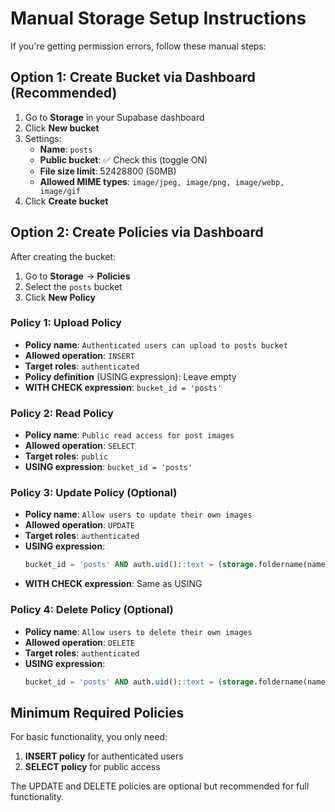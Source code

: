 # Manual Storage Setup Instructions

If you're getting permission errors, follow these manual steps:

## Option 1: Create Bucket via Dashboard (Recommended)

1. Go to **Storage** in your Supabase dashboard
2. Click **New bucket**
3. Settings:
   - **Name**: `posts`
   - **Public bucket**: ✅ Check this (toggle ON)
   - **File size limit**: 52428800 (50MB)
   - **Allowed MIME types**: `image/jpeg, image/png, image/webp, image/gif`
4. Click **Create bucket**

## Option 2: Create Policies via Dashboard

After creating the bucket:

1. Go to **Storage** → **Policies**
2. Select the `posts` bucket
3. Click **New Policy**

### Policy 1: Upload Policy
- **Policy name**: `Authenticated users can upload to posts bucket`
- **Allowed operation**: `INSERT`
- **Target roles**: `authenticated`
- **Policy definition** (USING expression): Leave empty
- **WITH CHECK expression**: `bucket_id = 'posts'`

### Policy 2: Read Policy
- **Policy name**: `Public read access for post images`
- **Allowed operation**: `SELECT`
- **Target roles**: `public`
- **USING expression**: `bucket_id = 'posts'`

### Policy 3: Update Policy (Optional)
- **Policy name**: `Allow users to update their own images`
- **Allowed operation**: `UPDATE`
- **Target roles**: `authenticated`
- **USING expression**: 
  ```sql
  bucket_id = 'posts' AND auth.uid()::text = (storage.foldername(name))[1]
  ```
- **WITH CHECK expression**: Same as USING

### Policy 4: Delete Policy (Optional)
- **Policy name**: `Allow users to delete their own images`
- **Allowed operation**: `DELETE`
- **Target roles**: `authenticated`
- **USING expression**: 
  ```sql
  bucket_id = 'posts' AND auth.uid()::text = (storage.foldername(name))[1]
  ```

## Minimum Required Policies

For basic functionality, you only need:
1. **INSERT policy** for authenticated users
2. **SELECT policy** for public access

The UPDATE and DELETE policies are optional but recommended for full functionality.

